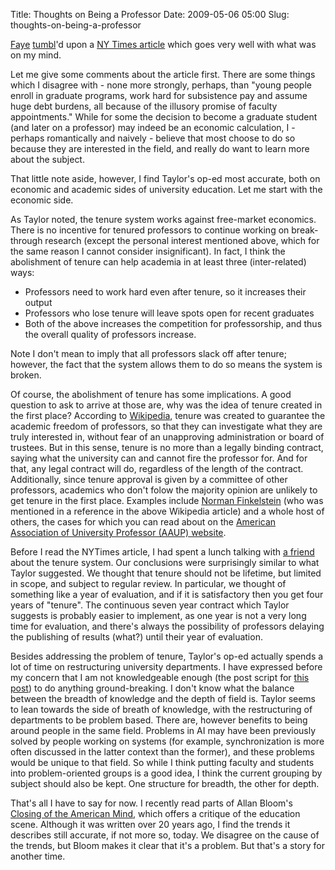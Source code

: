 Title: Thoughts on Being a Professor
Date: 2009-05-06 05:00
Slug: thoughts-on-being-a-professor

[Faye](http://fayezor.tumblr.com/)
[tumbl](http://fayezor.tumblr.com/post/102303964/end-the-university-as-we-know-it-nyt-op-ed)'d
upon a [NY Times
article](http://www.nytimes.com/2009/04/27/opinion/27taylor.html?_r=1&pagewanted=all)
which goes very well with what was on my mind.

Let me give some comments about the article first. There are some things
which I disagree with - none more strongly, perhaps, than "young people
enroll in graduate programs, work hard for subsistence pay and assume
huge debt burdens, all because of the illusory promise of faculty
appointments." While for some the decision to become a graduate student
(and later on a professor) may indeed be an economic calculation, I -
perhaps romantically and naively - believe that most choose to do so
because they are interested in the field, and really do want to learn
more about the subject.

That little note aside, however, I find Taylor's op-ed most accurate,
both on economic and academic sides of university education. Let me
start with the economic side.

As Taylor noted, the tenure system works against free-market economics.
There is no incentive for tenured professors to continue working on
break-through research (except the personal interest mentioned above,
which for the same reason I cannot consider insignificant). In fact, I
think the abolishment of tenure can help academia in at least three
(inter-related) ways:

-   Professors need to work hard even after tenure, so it increases
    their output
-   Professors who lose tenure will leave spots open for recent
    graduates
-   Both of the above increases the competition for professorship, and
    thus the overall quality of professors increase.

Note I don't mean to imply that all professors slack off after tenure;
however, the fact that the system allows them to do so means the system
is broken.

Of course, the abolishment of tenure has some implications. A good
question to ask to arrive at those are, why was the idea of tenure
created in the first place? According to
[Wikipedia](http://en.wikipedia.org/wiki/Tenure#Academic_tenure), tenure
was created to guarantee the academic freedom of professors, so that
they can investigate what they are truly interested in, without fear of
an unapproving administration or board of trustees. But in this sense,
tenure is no more than a legally binding contract, saying what the
university can and cannot fire the professor for. And for that, any
legal contract will do, regardless of the length of the contract.
Additionally, since tenure approval is given by a committee of other
professors, academics who don't folow the majority opinion are unlikely
to get tenure in the first place. Examples include [Norman
Finkelstein](http://en.wikipedia.org/wiki/Norman_Finkelstein#Tenure_denial_and_resignation)
(who was mentioned in a reference in the above Wikipedia article) and a
whole host of others, the cases for which you can read about on the
[American Association of University Professor (AAUP)
website](http://www.aaup.org/AAUP/pubsres/academe/2002/MJ/LTE/Toby.htm).

Before I read the NYTimes article, I had spent a lunch talking with [a
friend](http://isilmetriel.deviantart.com/) about the tenure system. Our
conclusions were surprisingly similar to what Taylor suggested. We
thought that tenure should not be lifetime, but limited in scope, and
subject to regular review. In particular, we thought of something like a
year of evaluation, and if it is satisfactory then you get four years of
"tenure". The continuous seven year contract which Taylor suggests is
probably easier to implement, as one year is not a very long time for
evaluation, and there's always the possibility of professors delaying
the publishing of results (what?) until their year of evaluation.

Besides addressing the problem of tenure, Taylor's op-ed actually spends
a lot of time on restructuring university departments. I have expressed
before my concern that I am not knowledgeable enough (the post script
for [this
post](http://draft.blogger.com/post-edit.g?blogID=4344360081238823955&postID=1114422993596652603))
to do anything ground-breaking. I don't know what the balance between
the breadth of knowledge and the depth of field is. Taylor seems to lean
towards the side of breath of knowledge, with the restructuring of
departments to be problem based. There are, however benefits to being
around people in the same field. Problems in AI may have been previously
solved by people working on systems (for example, synchronization is
more often discussed in the latter context than the former), and these
problems would be unique to that field. So while I think putting faculty
and students into problem-oriented groups is a good idea, I think the
current grouping by subject should also be kept. One structure for
breadth, the other for depth.

That's all I have to say for now. I recently read parts of Allan Bloom's
[Closing of the American
Mind](http://en.wikipedia.org/wiki/Allan_Bloom#Closing_of_the_American_Mind),
which offers a critique of the education scene. Although it was written
over 20 years ago, I find the trends it describes still accurate, if not
more so, today. We disagree on the cause of the trends, but Bloom makes
it clear that it's a problem. But that's a story for another time.

